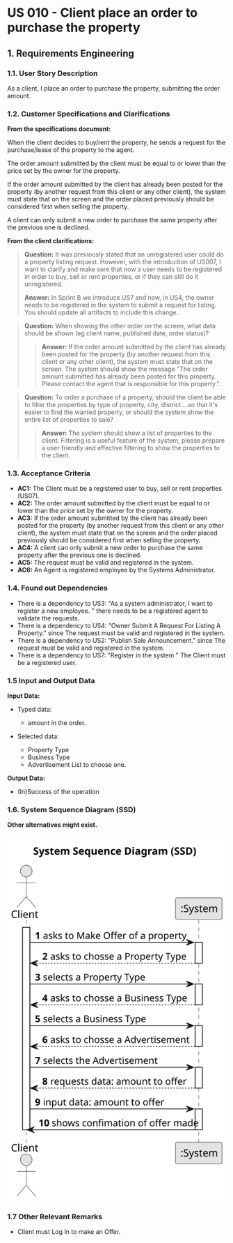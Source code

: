 # US 010 - Client place an order to purchase the property

## 1. Requirements Engineering


### 1.1. User Story Description


As a client, I place an order to purchase the property, submitting the order amount.

### 1.2. Customer Specifications and Clarifications 


**From the specifications document:**

When the client decides to buy/rent the property, he sends a request for the purchase/lease of the property to the agent.

The order amount submitted by the client must be equal to or lower than the price set by the owner for the property.

If the order amount submitted by the client has already been posted for the property (by another request from this client or any other client), the system must state that on the screen and the order placed previously should be considered first when selling the property.

A client can only submit a new order to purchase the same property after the previous one is declined.

**From the client clarifications:**

> **Question:** It was previously stated that an unregistered user could do a property listing request. However, with the introduction of US007, I want to clarify and make sure that now a user needs to be registered in order to buy, sell or rent properties, or if they can still do it unregistered.
>  
> **Answer:** In Sprint B we introduce US7 and now, in US4, the owner needs to be registered in the system to submit a request for listing. You should update all artifacts to include this change..

> **Question:** When showing the other order on the screen, what data should be shown (eg client name, published date, order status)?
> 
> > **Answer:** If the order amount submitted by the client has already been posted for the property (by another request from this client or any other client), the system must state that on the screen. The system should show the message "The order amount submitted has already been posted for this property. Please contact the agent that is responsible for this property.".

> **Question:** To order a purchase of a property, should the client be able to filter the properties by type of property, city, district....so that it's easier to find the wanted property, or should the system show the entire list of properties to sale?
>
> > **Answer:** The system should show a list of properties to the client. Filtering is a useful feature of the system, please prepare a user friendly and effective filtering to show the properties to the client.

### 1.3. Acceptance Criteria

* **AC1:** The Client must be a registered user to buy, sell or rent properties (US07).
* **AC2:** The order amount submitted by the client must be equal to or lower than the price set by the owner for the property.
* **AC3:** If the order amount submitted by the client has already been posted for the property (by another request from this client or any other client), the system must state that on the screen and the order placed previously should be considered first when selling the property.
* **AC4:** A client can only submit a new order to purchase the same property after the previous one is declined.
* **AC5:** The request must be valid and registered in the system.
* **AC6:** An Agent is registered employee by the Systems Administrator.

### 1.4. Found out Dependencies

* There is a dependency to US3: "As a system administrator, I want to register a new employee. " there needs to be a registered agent to validate the requests.
* There is a dependency to US4: "Owner Submit A Request For Listing A Property." since The request must be valid and registered in the system.
* There is a dependency to US2: "Publish Sale Announcement." since The request must be valid and registered in the system.
* There is a dependency to US7: "Register in the system " The Client must be a registered user.

### 1.5 Input and Output Data

**Input Data:**

* Typed data:
  * amount in the order.
	
* Selected data:
  * Property Type
  * Business Type
  * Advertisement List to choose one.

**Output Data:**
  * (In)Success of the operation


### 1.6. System Sequence Diagram (SSD)

**Other alternatives might exist.**

![System Sequence Diagram](svg\us010-system-sequence-diagram.svg)

### 1.7 Other Relevant Remarks

* Client must Log In to make an Offer.